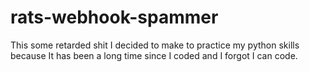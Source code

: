 # rats-webhook-spammer
This some retarded shit I decided to make to practice my python skills because It has been a long time since I coded and I forgot I can code.
